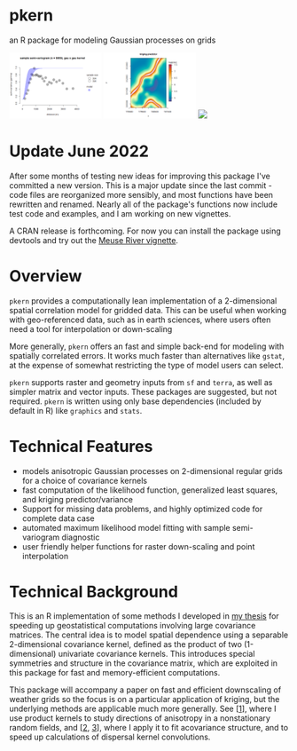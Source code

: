 # pkern

an R package for modeling Gaussian processes on grids


<img src="https://raw.githubusercontent.com/deankoch/pkern/main/vignettes/meuse_vignette_files/figure-gfm/ordinary_kriging-1.png" width="33%"></img>
<img src="https://raw.githubusercontent.com/deankoch/pkern/main/vignettes/meuse_vignette_files/figure-gfm/predictor_plot-1.png" width="33%"></img>
<img src="https://raw.githubusercontent.com/deankoch/pkern/main/vignettes/meuse_vignette_files/figure-gfm/variance_plot-1" width="33%"></img>


# Update June 2022

After some months of testing new ideas for improving this package I've committed a new version.
This is a major update since the last commit - code files are reorganized more sensibly, and most
functions have been rewritten and renamed. Nearly all of the package's functions now include
test code and examples, and I am working on new vignettes. 

A CRAN release is forthcoming. For now you can install the package using devtools and try out
the [Meuse River vignette](https://github.com/deankoch/pkern/blob/main/vignettes/meuse_vignette.md).


# Overview

`pkern` provides a computationally lean implementation of a 2-dimensional spatial correlation model for
gridded data. This can be useful when working with geo-referenced data, such as in earth sciences, where 
users often need a tool for interpolation or down-scaling

More generally, `pkern` offers an fast and simple back-end for modeling with spatially correlated errors.
It works much faster than alternatives like `gstat`, at the expense of somewhat restricting the type of model
users can select.

`pkern` supports raster and geometry inputs from `sf` and `terra`, as well as simpler matrix and vector inputs.
These packages are suggested, but not required. `pkern` is written using only base dependencies (included by
default in R) like `graphics` and `stats`. 


# Technical Features

* models anisotropic Gaussian processes on 2-dimensional regular grids for a choice of covariance kernels
* fast computation of the likelihood function, generalized least squares, and kriging predictor/variance
* Support for missing data problems, and highly optimized code for complete data case 
* automated maximum likelihood model fitting with sample semi-variogram diagnostic
* user friendly helper functions for raster down-scaling and point interpolation

# Technical Background

This is an R implementation of some methods I developed in [my thesis](https://doi.org/10.7939/r3-91zn-v276)
for speeding up geostatistical computations involving large covariance matrices. The central idea is to model
spatial dependence using a separable 2-dimensional covariance kernel, defined as the product of two (1-dimensional)
univariate covariance kernels. This introduces special symmetries and structure in the covariance matrix, which are
exploited in this package for fast and memory-efficient computations.

This package will accompany a paper on fast and efficient downscaling of weather grids so the focus is on a particular
application of kriging, but the underlying methods are applicable much more generally. See [[1](https://doi.org/10.7939/r3-g6qb-bq70)],
where I use product kernels to study directions of anisotropy in a nonstationary random fields, and
[[2](https://doi.org/10.1007/s11538-021-00899-z), [3](https://doi.org/10.1098/rsif.2020.0434)], where I apply it to
fit acovariance structure, and to speed up calculations of dispersal kernel convolutions.

